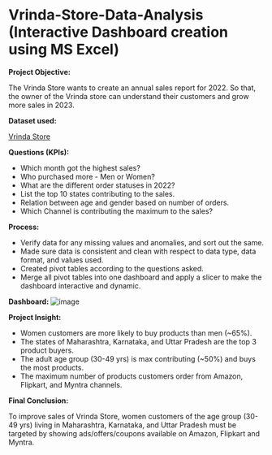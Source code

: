 # Vrinda-Store-Data-Analysis (Interactive Dashboard creation using MS Excel)

**Project Objective:**

The Vrinda Store wants to create an annual sales report for 2022. So that, the owner of the Vrinda store can understand their customers and grow more sales in 2023.

**Dataset used:**

[Vrinda Store](https://github.com/poojarao76/Vrinda-Store-Data-Analysis/blob/main/Vrinda%20Store%20Data.xlsx)

**Questions (KPIs):**

* Which month got the highest sales?
* Who purchased more - Men or Women?
* What are the different order statuses in 2022?
* List the top 10 states contributing to the sales.
* Relation between age and gender based on number of orders.
* Which Channel is contributing the maximum to the sales?

**Process:**

* Verify data for any missing values and anomalies, and sort out the same.
* Made sure data is consistent and clean with respect to data type, data format, and values used.
* Created pivot tables according to the questions asked.
* Merge all pivot tables into one dashboard and apply a slicer to make the dashboard interactive and dynamic.

**Dashboard:**
![image](https://github.com/poojarao76/Vrinda-Store-Data-Analysis/assets/132984172/9bb4d3a3-750f-42df-8ce4-3e42885edaa7)


**Project Insight:**

* Women customers are more likely to buy products than men (~65%).
* The states of Maharashtra, Karnataka, and Uttar Pradesh are the top 3 product buyers.
* The adult age group (30-49 yrs) is max contributing (~50%) and buys the most products.
* The maximum number of products customers order from Amazon, Flipkart, and Myntra channels.

**Final Conclusion:**

To improve sales of Vrinda Store, women customers of the age group (30-49 yrs) living in Maharashtra, Karnataka, and Uttar Pradesh must be targeted by showing ads/offers/coupons available on Amazon, Flipkart and Myntra.
